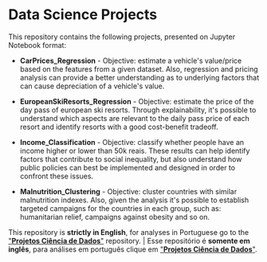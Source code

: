 # Data Science Projects
This repository contains the following projects, presented on Jupyter Notebook format:
- **CarPrices_Regression**
        - Objective: estimate a vehicle's value/price based on the features from a given dataset. Also, regression and pricing analysis can provide a better understanding as to underlying factors that can cause depreciation of a vehicle's value.
  
- **EuropeanSkiResorts_Regression**
        - Objective: estimate the price of the day pass of european ski resorts. Through explainability, it's possible to understand which aspects are relevant to the daily pass price of each resort and identify resorts with a good cost-benefit tradeoff.

  
- **Income_Classification**
        - Objective: classify whether people have an income higher or lower than 50k reais. These results can help identify factors that contribute to social inequality, but also understand how public policies can best be implemented and designed in order to confront these issues.

  
- **Malnutrition_Clustering**
        - Objective: cluster countries with similar malnutrition indexes. Also, given the analysis it's possible to establish targeted campaigns for the countries in each group, such as: humanitarian relief, campaigns against obesity and so on.

This repository is **strictly in English**, for analyses in Portuguese go to the ["**Projetos Ciência de Dados**"](https://github.com/rfvianna/Projetos_CienciaDados) repository. | Esse repositório é **somente em inglês**, para análises em português clique em ["**Projetos Ciência de Dados**"](https://github.com/rfvianna/Projetos_CienciaDados).
